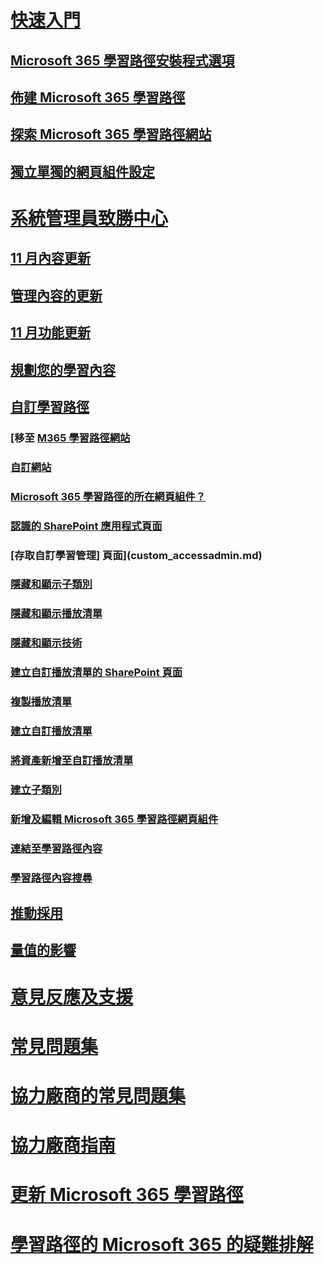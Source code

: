 # [快速入門](index.md)
## [Microsoft 365 學習路徑安裝程式選項](custom_setupoptions.md)
## [佈建 Microsoft 365 學習路徑](custom_provision.md)
## [探索 Microsoft 365 學習路徑網站](custom_exploresite.md)
## [獨立單獨的網頁組件設定](custom_manualsetup.md)
# [系統管理員致勝中心](custom_successcenter.md)
## [11 月內容更新](custom_contentupdates.md)
## [管理內容的更新](custom_contentupdatesmanage.md)
## [11 月功能更新](custom_featureupdates.md)
## [規劃您的學習內容](custom_plancontent.md)
## [自訂學習路徑](custom_overview.md)
### [移至 [M365 學習路徑網站](custom_goto.md)
### [自訂網站](custom_edithelp.md)
### [Microsoft 365 學習路徑的所在網頁組件？](custom_whereiswebpart.md)
### [認識的 SharePoint 應用程式頁面](custom_apppages.md)
### [存取自訂學習管理] 頁面](custom_accessadmin.md)
### [隱藏和顯示子類別](custom_hideshowsub.md)
### [隱藏和顯示播放清單](custom_hideshowplaylists.md)
### [隱藏和顯示技術](custom_hideshowtech.md)
### [建立自訂播放清單的 SharePoint 頁面](custom_createnewpage.md)
### [複製播放清單](custom_copyplaylist.md)
### [建立自訂播放清單](custom_createnewplaylist.md)
### [將資產新增至自訂播放清單](custom_addassets.md)
### [建立子類別](custom_createnewcat.md)
### [新增及編輯 Microsoft 365 學習路徑網頁組件](custom_addwebpart.md)
### [連結至學習路徑內容](custom_linking.md)
### [學習路徑內容搜尋](custom_search.md)
## [推動採用](driveadoption.md)
## [量值的影響](custom_measureimpact.md)
# [意見反應及支援](feedback.md)
# [常見問題集](faq.md)
# [協力廠商的常見問題集](custom_partner.md)
# [協力廠商指南](custom_partnerguide.md)
# [更新 Microsoft 365 學習路徑](custom_update.md)
# [學習路徑的 Microsoft 365 的疑難排解](custom_troubleshooting.md) 